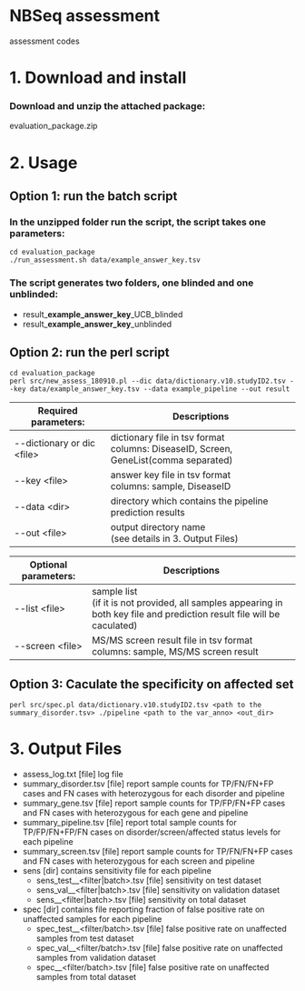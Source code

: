 # NBSeq assessment

assessment codes

# 1. Download and install

### Download and unzip the attached package:

evaluation_package.zip

# 2. Usage

## Option 1: run the batch script 

### In the unzipped folder run the script, the script takes one parameters: 

   <answer key>

```
cd evaluation_package
./run_assessment.sh data/example_answer_key.tsv
```

### The script generates two folders, one blinded and one unblinded:

- result_**example_answer_key**_UCB_blinded
- result_**example_answer_key**_unblinded

## Option 2: run the perl script

```
cd evaluation_package
perl src/new_assess_180910.pl --dic data/dictionary.v10.studyID2.tsv --key data/example_answer_key.tsv --data example_pipeline --out result
```

| Required parameters:         | Descriptions                                                 |
| ---------------------------- | ------------------------------------------------------------ |
| --dictionary or dic \<file\> | dictionary file in tsv format<br>columns: DiseaseID, Screen, GeneList(comma separated) |
| --key \<file\>               | answer key file in tsv format<br>columns: sample, DiseaseID  |
| --data \<dir\>               | directory which contains the pipeline prediction results     |
| --out \<file\>               | output directory name<br>(see details in 3. Output Files)    |

| Optional parameters: | Descriptions                                                 |
| -------------------- | ------------------------------------------------------------ |
| --list \<file\>      | sample list<br>(if it is not provided, all samples appearing in both key file and prediction result file will be caculated) |
| --screen \<file\>    | MS/MS screen result file in tsv format<br>columns: sample, MS/MS screen result |

## Option 3: Caculate the specificity on affected set

```
perl src/spec.pl data/dictionary.v10.studyID2.tsv <path to the summary_disorder.tsv> ./pipeline <path to the var_anno> <out_dir>
```

# 3. Output Files

- assess_log.txt	[file] log file
- summary_disorder.tsv	[file] report sample counts for TP/FN/FN+FP cases and FN cases with heterozygous for each disorder and pipeline
- summary_gene.tsv	[file] report sample counts for TP/FP/FN+FP cases and FN cases with heterozygous for each gene and pipeline
- summary_pipeline.tsv	[file] report total sample counts for TP/FP/FN+FP/FN cases on disorder/screen/affected status levels for each pipeline
- summary_screen.tsv	[file] report sample counts for TP/FN/FN+FP cases and FN cases with heterozygous for each screen and pipeline
- sens	[dir] contains sensitivity file for each pipeline
  - sens_test_<pipeline>_<filter|batch>.tsv	[file] sensitivity on test dataset
  - sens_val_<pipeline>_<filter|batch>.tsv	[file] sensitivity on validation dataset
  - sens_<pipeline>_<filter|batch>.tsv	[file] sensitivity on total dataset
- spec	[dir] contains file reporting fraction of false positive rate on unaffected samples for each pipeline
  - spec_test_<pipeline>_<filter/batch>.tsv	[file] false positive rate on unaffected samples from test dataset
  - spec_val_<pipeline>_<filter/batch>.tsv	[file] false positive rate on unaffected samples from validation dataset
  - spec_<pipeline>_<filter/batch>.tsv	[file] false positive rate on unaffected samples from total dataset
